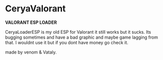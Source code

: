 # CeryaValorant
**VALORANT ESP LOADER**

CeryaLoaderESP is my old ESP for Valorant it still works but it sucks.
Its bugging sometimes and have a bad graphic and maybe game lagging from that.
I wouldnt use it but if you dont have money go check it.

made by venom & Vataly.
